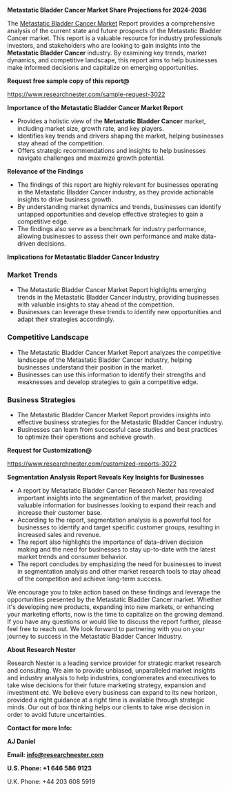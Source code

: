﻿<a name="_hlk168498031"></a><a name="_hlk168570615"></a>**Metastatic Bladder Cancer Market Share Projections for 2024-2036**

The [Metastatic Bladder Cancer Market](https://www.researchnester.com/reports/metastatic-bladder-cancer-market/3022) Report provides a comprehensive analysis of the current state and future prospects of the Metastatic Bladder Cancer market. This report is a valuable resource for industry professionals investors, and stakeholders who are looking to gain insights into the **Metastatic Bladder Cancer** industry. By examining key trends, market dynamics, and competitive landscape, this report aims to help businesses make informed decisions and capitalize on emerging opportunities.

**Request free sample copy of this report@**

<https://www.researchnester.com/sample-request-3022> 

**Importance of the Metastatic Bladder Cancer Market Report**

- Provides a holistic view of the **Metastatic Bladder Cancer** market, including market size, growth rate, and key players.
- Identifies key trends and drivers shaping the market, helping businesses stay ahead of the competition.
- Offers strategic recommendations and insights to help businesses navigate challenges and maximize growth potential.

**Relevance of the Findings**

- The findings of this report are highly relevant for businesses operating in the Metastatic Bladder Cancer industry, as they provide actionable insights to drive business growth.
- By understanding market dynamics and trends, businesses can identify untapped opportunities and develop effective strategies to gain a competitive edge.
- The findings also serve as a benchmark for industry performance, allowing businesses to assess their own performance and make data-driven decisions.

**Implications for Metastatic Bladder Cancer Industry**
### **Market Trends**
- The Metastatic Bladder Cancer Market Report highlights emerging trends in the Metastatic Bladder Cancer industry, providing businesses with valuable insights to stay ahead of the competition.
- Businesses can leverage these trends to identify new opportunities and adapt their strategies accordingly.
### **Competitive Landscape**
- The Metastatic Bladder Cancer Market Report analyzes the competitive landscape of the Metastatic Bladder Cancer industry, helping businesses understand their position in the market.
- Businesses can use this information to identify their strengths and weaknesses and develop strategies to gain a competitive edge.
### **Business Strategies**
- The Metastatic Bladder Cancer Market Report provides insights into effective business strategies for the Metastatic Bladder Cancer industry.
- Businesses can learn from successful case studies and best practices to optimize their operations and achieve growth.

**Request for Customization@**

<https://www.researchnester.com/customized-reports-3022> 

**Segmentation Analysis Report Reveals Key Insights for Businesses**

- A report by Metastatic Bladder Cancer Research Nester has revealed important insights into the segmentation of the market, providing valuable information for businesses looking to expand their reach and increase their customer base.
- According to the report, segmentation analysis is a powerful tool for businesses to identify and target specific customer groups, resulting in increased sales and revenue.
- The report also highlights the importance of data-driven decision making and the need for businesses to stay up-to-date with the latest market trends and consumer behavior.
- The report concludes by emphasizing the need for businesses to invest in segmentation analysis and other market research tools to stay ahead of the competition and achieve long-term success.

We encourage you to take action based on these findings and leverage the opportunities presented by the Metastatic Bladder Cancer market. Whether it's developing new products, expanding into new markets, or enhancing your marketing efforts, now is the time to capitalize on the growing demand. If you have any questions or would like to discuss the report further, please feel free to reach out. We look forward to partnering with you on your journey to success in the Metastatic Bladder Cancer Industry.

**About Research Nester**

Research Nester is a leading service provider for strategic market research and consulting. We aim to provide unbiased, unparalleled market insights and industry analysis to help industries, conglomerates and executives to take wise decisions for their future marketing strategy, expansion and investment etc. We believe every business can expand to its new horizon, provided a right guidance at a right time is available through strategic minds. Our out of box thinking helps our clients to take wise decision in order to avoid future uncertainties.

**Contact for more Info:**

**AJ Daniel**

**Email: info@researchnester.com**

**U.S. Phone: +1 646 586 9123**

U.K. Phone: +44 203 608 5919



